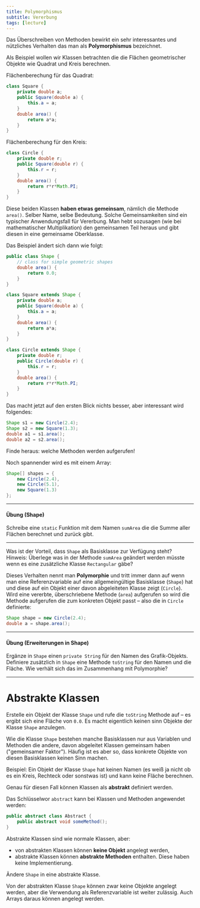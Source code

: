 ```yaml
---
title: Polymorphismus
subtitle: Vererbung
tags: [lecture]
---
```


Das Überschreiben von Methoden bewirkt ein sehr interessantes und nützliches Verhalten das man als **Polymorphismus** bezeichnet.

Als Beispiel wollen wir Klassen betrachten die die Flächen geometrischer Objekte wie Quadrat und Kreis berechnen.

Flächenberechung für das Quadrat:

```java
class Square {
    private double a;
    public Square(double a) {
        this.a = a;
    }
    double area() {
        return a*a;
    }
}
```

Flächenberechung für den Kreis:

```java
class Circle {
    private double r;
    public Square(double r) {
        this.r = r;
    }
    double area() {
        return r*r*Math.PI;
    }
}
```


Diese beiden Klassen **haben etwas gemeinsam**, nämlich die Methode `area()`. Selber Name, selbe Bedeutung. Solche Gemeinsamkeiten sind ein typischer Anwendungsfall für Vererbung. Man hebt sozusagen (wie bei mathematischer Multiplikation) den gemeinsamen Teil heraus und gibt diesen in eine gemeinsame Oberklasse.

Das Beispiel ändert sich dann wie folgt:

```java
public class Shape {
    // class for simple geometric shapes
    double area() {
        return 0.0;
    }
}
```

```java
class Square extends Shape {
    private double a;
    public Square(double a) {
        this.a = a;
    }
    double area() {
        return a*a;
    }
}
```

```java
class Circle extends Shape {
    private double r;
    public Circle(double r) {
        this.r = r;
    }
    double area() {
        return r*r*Math.PI;
    }
}
```

Das macht jetzt auf den ersten Blick nichts besser, aber interessant wird folgendes:

```java
Shape s1 = new Circle(2.4);
Shape s2 = new Square(1.3);
double a1 = s1.area();
double a2 = s2.area();
```

<div class='uebung' caption='Shape'>
Finde heraus: welche Methoden werden aufgerufen!
</div>

Noch spannender wird es mit einem Array:

```java
Shape[] shapes = {
    new Circle(2.4),
    new Circle(5.1),
    new Square(1.3)
};
```

---

#### Übung (Shape)

Schreibe eine `static` Funktion mit dem Namen `sumArea` die die Summe aller Flächen berechnet und zurück gibt.

---

Was ist der Vorteil, dass `Shape` als Basisklasse zur Verfügung steht? Hinweis: Überlege was in der Methode `sumArea` geändert werden müsste wenn es eine zusätzliche Klasse `Rectangular` gäbe?

Dieses Verhalten nennt man **Polymorphie** und tritt immer dann auf wenn man eine Referenzvariable auf eine allgemeingültige Basisklasse (`Shape`) hat und diese auf ein Objekt einer davon abgeleiteten Klasse zeigt (`Circle`). Wird eine vererbte, überschriebene Methode (`area`) aufgerufen so wird die Methode aufgerufen die zum konkreten Objekt passt – also die in `Circle` definierte:

```java
Shape shape = new Circle(2.4);
double a = shape.area();
```

---

#### Übung (Erweiterungen in Shape)

Ergänze in `Shape` einen `private String` für den Namen des Grafik-Objekts. Definiere zusätzlich in `Shape` eine Methode `toString` für den Namen und die Fläche.
Wie verhält sich das im Zusammenhang mit Polymorphie?

---



# Abstrakte Klassen

Erstelle ein Objekt der Klasse `Shape` und rufe die `toString` Methode auf – es ergibt sich eine Fläche von `0.0`. Es macht eigentlich keinen sinn Objekte der Klasse `Shape` anzulegen. 

Wie die Klasse `Shape` bestehen manche Basisklassen nur aus Variablen und Methoden die andere, davon abgeleitet Klassen gemeinsam haben ("gemeinsamer Faktor"). Häufig ist es aber so, dass konkrete Objekte von diesen Basisklassen keinen Sinn machen. 

Beispiel: Ein Objekt der Klasse `Shape` hat keinen Namen (es weiß ja nicht ob es ein Kreis, Rechteck oder sonstwas ist) und kann keine Fläche berechnen.

Genau für diesen Fall können Klassen als **abstrakt** definiert werden. 

Das Schlüsselwor `abstract` kann bei Klassen und Methoden angewendet werden:

```java
public abstract class Abstract {
    public abstract void someMethod();
}
```

Abstrakte Klassen sind wie normale Klassen, aber:

- von abstrakten Klassen können **keine Objekt** angelegt werden,
- abstrakte Klassen können **abstrakte Methoden** enthalten. Diese haben keine Implementierung.

Ändere `Shape` in eine abstrakte Klasse.

Von der abstrakten Klasse `Shape` können zwar keine Objekte angelegt werden, aber die Verwendung als Referenzvariable ist weiter zulässig. Auch Arrays daraus können angelegt werden.




